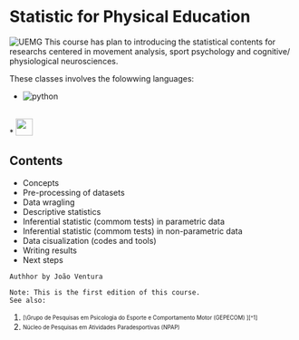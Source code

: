 Statistic for Physical Education
===================
![UEMG](https://www.uemg.br/downloads/identidade_visual/assinaturas/UEMG/UEMG_vertical_mini.jpg)
This course has plan to introducing the statistical contents for researchs centered in movement analysis, sport psychology and cognitive/ physiological neurosciences.

These classes involves the folowwing languages:
* ![python](https://www.python.org/static/community_logos/python-powered-w-70x28.png) 
</br>
* <img src="https://www.r-project.org/logo/Rlogo.svg" width="30">   


## Contents
* Concepts
* Pre-processing of datasets
* Data wragling
* Descriptive statistics
* Inferential statistic (commom tests) in parametric data
* Inferential statistic (commom tests) in non-parametric data
* Data cisualization (codes and tools)
* Writing results
* Next steps




`Authhor by João Ventura`


`Note: This is the first edition of this course. `
</br>
`See also:` 
</br>
1. <sub><sup>[\Grupo de Pesquisas em Psicologia do Esporte e Comportamento Motor (GEPECOM) ][^1]</sup></sub>
2. <sub><sup>Núcleo de Pesquisas em Atividades Paradesportivas (NPAP) </sup></sub>



